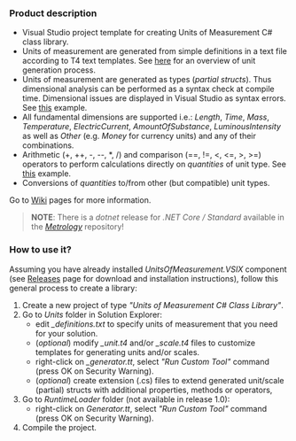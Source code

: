### Product description

* Visual Studio project template for creating Units of Measurement C# class library.
* Units of measurement are generated from simple definitions in a text file according to T4 text templates. See [here](https://github.com/mangh/unitsofmeasurement/wiki/Overview) for an overview of unit generation process.
* Units of measurement are generated as types (_partial structs_). Thus dimensional analysis can be performed as a syntax check at compile time. Dimensional issues are displayed in Visual Studio as syntax errors. See [this](https://github.com/mangh/unitsofmeasurement/wiki/Detecting-dimensional-issues-(example)) example.
* All fundamental dimensions are supported i.e.: _Length_, _Time_, _Mass_, _Temperature_, _ElectricCurrent_, _AmountOfSubstance_, _LuminousIntensity_ as well as _Other_ (e.g. _Money_ for currency units) and any of their combinations.
* Arithmetic (+, ++, -, --, *, /) and comparison (==, !=, <, <=, >, >=) operators to perform calculations directly on _quantities_ of unit type. See [this](https://github.com/mangh/unitsofmeasurement/wiki/Detecting-dimensional-issues-(example)) example.
* Conversions of _quantities_ to/from other (but compatible) unit types.

Go to [Wiki](https://github.com/mangh/unitsofmeasurement/wiki) pages for more information.

> __NOTE__: There is a _dotnet_ release for _.NET Core / Standard_ available in the _[Metrology](https://github.com/mangh/Metrology)_ repository!

### How to use it?
Assuming you have already installed *UnitsOfMeasurement.VSIX* component (see [Releases](https://github.com/mangh/unitsofmeasurement/releases) page for download and installation instructions), follow this general process to create a library:

1. Create a new project of type *"Units of Measurement C# Class Library"*. 
2. Go to *Units* folder in Solution Explorer:
    - edit *\_definitions.txt* to specify units of measurement that you need for your solution. 
    - (*optional*) modify _\_unit.t4_ and/or _\_scale.t4_ files to customize templates for generating units and/or scales. 
    - right-click on *\_generator.tt*, select *"Run Custom Tool"* command (press OK on Security Warning). 
    - (*optional*) create extension (.cs) files to extend generated unit/scale (partial) structs with additional properties, methods or operators, 
7. Go to *RuntimeLoader* folder (not available in release 1.0):
    - right-click on *Generator.tt*, select *"Run Custom Tool"* command (press OK on Security Warning). 
4. Compile the project.
